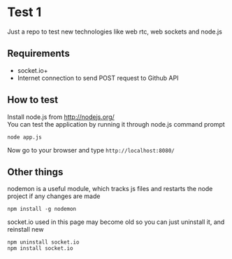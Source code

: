 Test 1
=====

Just a repo to test new technologies like web rtc, web sockets and node.js


## Requirements ##
* socket.io+ 
* Internet connection to send POST request to Github API

## How to test ##
Install node.js from http://nodejs.org/  
You can test the application by running it through node.js command prompt  
```
node app.js
```

Now go to your browser and type `http://localhost:8080/`

## Other things ##
nodemon is a useful module, which tracks js files and restarts the node project if any changes are made 
```
npm install -g nodemon
```
socket.io used in this page may become old so you can just uninstall it, and reinstall new
```
npm uninstall socket.io
npm install socket.io
```
